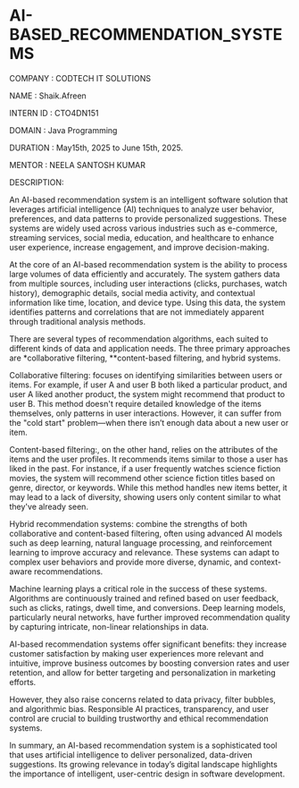 # AI-BASED_RECOMMENDATION_SYSTEMS

COMPANY : CODTECH IT SOLUTIONS

NAME : Shaik.Afreen

INTERN ID : CTO4DN151

DOMAIN : Java Programming

DURATION : May15th, 2025 to June 15th, 2025.

MENTOR : NEELA SANTOSH KUMAR

DESCRIPTION:

An AI-based recommendation system is an intelligent software solution that leverages artificial intelligence (AI) techniques to analyze user behavior, preferences, and data patterns to provide personalized suggestions. These systems are widely used across various industries such as e-commerce, streaming services, social media, education, and healthcare to enhance user experience, increase engagement, and improve decision-making.

At the core of an AI-based recommendation system is the ability to process large volumes of data efficiently and accurately. The system gathers data from multiple sources, including user interactions (clicks, purchases, watch history), demographic details, social media activity, and contextual information like time, location, and device type. Using this data, the system identifies patterns and correlations that are not immediately apparent through traditional analysis methods.

There are several types of recommendation algorithms, each suited to different kinds of data and application needs. The three primary approaches are *collaborative filtering, **content-based filtering, and hybrid systems.

Collaborative filtering: focuses on identifying similarities between users or items. For example, if user A and user B both liked a particular product, and user A liked another product, the system might recommend that product to user B. This method doesn't require detailed knowledge of the items themselves, only patterns in user interactions. However, it can suffer from the "cold start" problem—when there isn’t enough data about a new user or item.

Content-based filtering:, on the other hand, relies on the attributes of the items and the user profiles. It recommends items similar to those a user has liked in the past. For instance, if a user frequently watches science fiction movies, the system will recommend other science fiction titles based on genre, director, or keywords. While this method handles new items better, it may lead to a lack of diversity, showing users only content similar to what they've already seen.

Hybrid recommendation systems: combine the strengths of both collaborative and content-based filtering, often using advanced AI models such as deep learning, natural language processing, and reinforcement learning to improve accuracy and relevance. These systems can adapt to complex user behaviors and provide more diverse, dynamic, and context-aware recommendations.

Machine learning plays a critical role in the success of these systems. Algorithms are continuously trained and refined based on user feedback, such as clicks, ratings, dwell time, and conversions. Deep learning models, particularly neural networks, have further improved recommendation quality by capturing intricate, non-linear relationships in data.

AI-based recommendation systems offer significant benefits: they increase customer satisfaction by making user experiences more relevant and intuitive, improve business outcomes by boosting conversion rates and user retention, and allow for better targeting and personalization in marketing efforts.

However, they also raise concerns related to data privacy, filter bubbles, and algorithmic bias. Responsible AI practices, transparency, and user control are crucial to building trustworthy and ethical recommendation systems.

In summary, an AI-based recommendation system is a sophisticated tool that uses artificial intelligence to deliver personalized, data-driven suggestions. Its growing relevance in today’s digital landscape highlights the importance of intelligent, user-centric design in software development.
